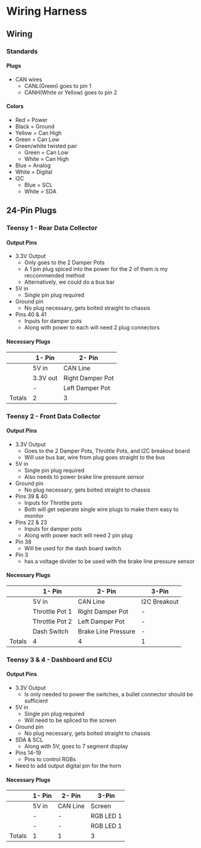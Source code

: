 # Wiring Harness

## Wiring

### Standards

#### Plugs

- CAN wires
  - CANL(Green) goes to pin 1
  - CANH(White or Yellow) goes to pin 2

#### Colors

- Red = Power
- Black = Ground
- Yellow = Can High
- Green = Can Low
- Green/white twisted pair
  - Green = Can Low
  - White = Can High
- Blue = Analog
- White = Digital
- I2C
  - Blue = SCL
  - White = SDA

## 24-Pin Plugs

### Teensy 1 - Rear Data Collector

#### Output Pins

- 3.3V Output
  - Only goes to the 2 Damper Pots
  - A 1 pin plug spiced into the power for the 2 of them is my reccommended method
  - Alternatively, we could do a bus bar
- 5V in
  - Single pin plug required
- Ground pin
  - No plug necessary, gets bolted straight to chassis
- Pins 40 & 41
  - Inputs for damper pots
  - Along with power to each will need 2 plug connectors

#### Necessary Plugs

| | 1- Pin |  2- Pin |
| --- | --- | --- |
| | 5V in | CAN Line|
| | 3.3V out | Right Damper Pot |
| | - | Left Damper Pot |
| Totals| 2 | 3 |

### Teensy 2 - Front Data Collector

#### Output Pins

- 3.3V Output
  - Goes to the 2 Damper Pots, Throttle Pots, and I2C breakout board
  - Will use bus bar, wire from plug goes straight to the bus
- 5V in
  - Single pin plug required
  - Also needs to power brake line pressure sensor
- Ground pin
  - No plug necessary, gets bolted straight to chassis
- Pins 39 & 40
  - Inputs for Throttle pots
  - Both will get seperate single wire plugs to make them easy to monitor
- Pins 22 & 23
  - Inputs for damper pots
  - Along with power each will need 2 pin plug
- Pin 38
  - Will be used for the dash board switch
- Pin 3
  - has a voltage divider to be used with the brake line pressure sensor

#### Necessary Plugs

| | 1- Pin |  2- Pin | 3-Pin |
| --- | --- | --- | --- |
| | 5V in | CAN Line| I2C Breakout |
| | Throttle Pot 1 | Right Damper Pot | - |
| | Throttle Pot 2 | Left Damper Pot | - |
| | Dash Switch | Brake Line Pressure | - |
| Totals| 4 | 4 | 1 |

### Teensy 3 & 4 - Dashboard and ECU

#### Output Pins

- 3.3V Output
  - Is only needed to power the switches, a bullet connector should be sufficient
- 5V in
  - Single pin plug required
  - Will need to be spliced to the screen
- Ground pin
  - No plug necessary, gets bolted straight to chassis
- SDA & SCL
  - Along with 5V, goes to 7 segment display
- Pins 14-19
  - Pins to control RGBs
- Need to add output digital pin for the horn

#### Necessary Plugs

| | 1- Pin |  2- Pin | 3-Pin |
| --- | --- | --- | --- |
| | 5V in | CAN Line | Screen |
| | - | - | RGB LED 1 |
| | - | - | RGB LED 1 |
| Totals| 1 | 1 | 3 |
